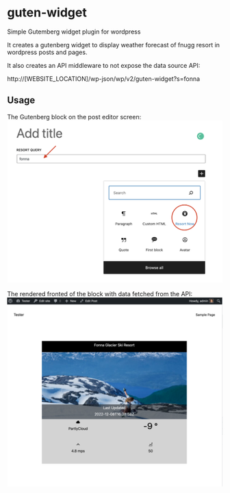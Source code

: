 # guten-widget
Simple Gutemberg widget plugin for wordpress

It creates a gutenberg widget to display weather forecast of fnugg resort in wordpress posts and pages.

It also creates an API middleware to not expose the data source API:

http://[WEBSITE_LOCATION]/wp-json/wp/v2/guten-widget?s=fonna

## Usage

The Gutenberg block on the post editor screen:
![Gutenberg block on the post editor screen](/img/block-screen.png "Gutenberg block on the post editor screen")


The rendered fronted of the block with data fetched from the API:
![The rendered fronted of the block with data fetched from the API](/img/frontend-rendered-block.png "The rendered fronted of the block with data fetched from the API:")
